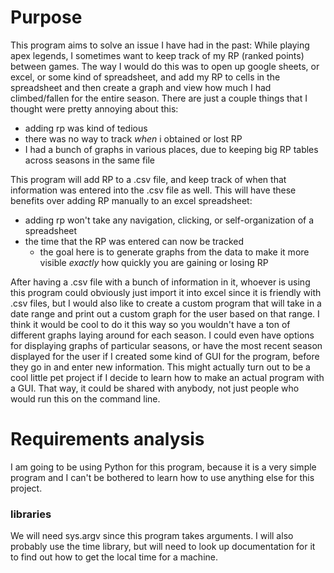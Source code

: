 # Purpose

This program aims to solve an issue I have had in the past: While playing 
apex legends, I sometimes want to keep track of my RP (ranked points) between 
games. The way I would do this was to open up google sheets, or excel, or some 
kind of spreadsheet, and add my RP to cells in the spreadsheet and then 
create a graph and view how much I had climbed/fallen for the entire season. There 
are just a couple things that I thought were pretty annoying about this:
- adding rp was kind of tedious
- there was no way to track *when* i obtained or lost RP
- I had a bunch of graphs in various places, due to keeping big RP tables across seasons in the same file

This program will add RP to a .csv file, and keep track of when that 
information was entered into the .csv file as well. This will have these 
benefits over adding RP manually to an excel spreadsheet:
- adding rp won't take any navigation, clicking, or self-organization of a spreadsheet
- the time that the RP was entered can now be tracked
	- the goal here is to generate graphs from the data to make it more visible *exactly* how quickly you are gaining or losing RP

After having a .csv file with a bunch of information in it, whoever is using 
this program could obviously just import it into excel since it is friendly with 
.csv files, but I would also like to create a custom program that will take in 
a date range and print out a custom graph for the user based on that range. I 
think it would be cool to do it this way so you wouldn't have a ton of different 
graphs laying around for each season. I could even have options for displaying 
graphs of particular seasons, or have the most recent season displayed for the 
user if I created some kind of GUI for the program, before they go in and enter 
new information. This might actually turn out to be a cool little pet project 
if I decide to learn how to make an actual program with a GUI. That way, it could 
be shared with anybody, not just people who would run this on the command line.

# Requirements analysis

I am going to be using Python for this program, because it is a very simple 
program and I can't be bothered to learn how to use anything else for this project. 

### libraries

We will need sys.argv since this program takes arguments. I will also probably 
use the time library, but will need to look up documentation for it to find out 
how to get the local time for a machine. 

